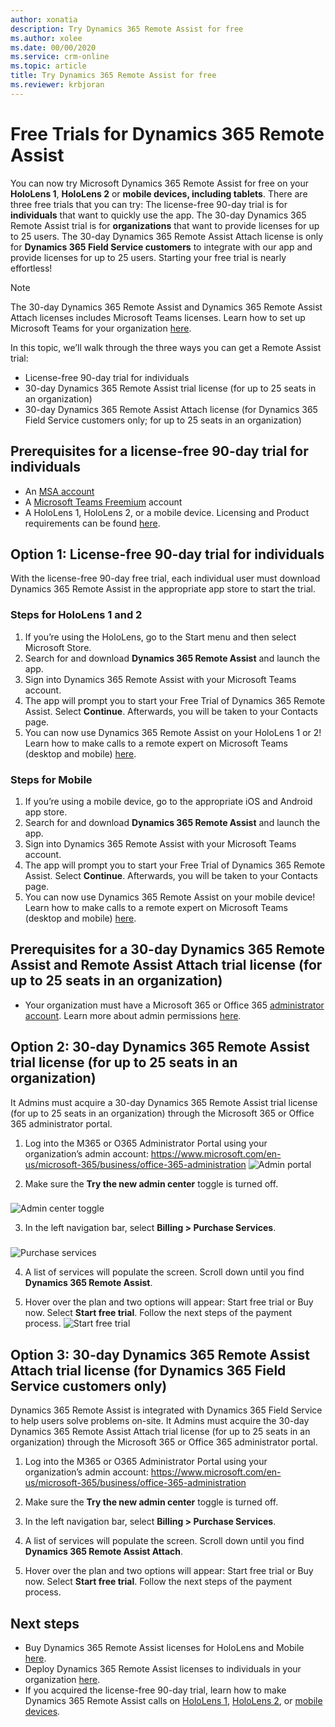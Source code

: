 ```yaml
---
author: xonatia
description: Try Dynamics 365 Remote Assist for free 
ms.author: xolee
ms.date: 00/00/2020
ms.service: crm-online
ms.topic: article
title: Try Dynamics 365 Remote Assist for free 
ms.reviewer: krbjoran
---
```


# Free Trials for Dynamics 365 Remote Assist

You can now try Microsoft Dynamics 365 Remote Assist for free on your **HoloLens 1**, **HoloLens 2** or **mobile devices, including tablets**. There are three free trials that you can try: The license-free 90-day trial is for **individuals** that want to quickly use the app. The 30-day Dynamics 365 Remote Assist trial is for **organizations** that want to provide licenses for up to 25 users. The 30-day Dynamics 365 Remote Assist Attach license is only for **Dynamics 365 Field Service customers** to integrate with our app and provide licenses for up to 25 users. Starting your free trial is nearly effortless! 

  > [!NOTE]
  > The 30-day Dynamics 365 Remote Assist and Dynamics 365 Remote Assist Attach licenses includes Microsoft Teams licenses. Learn how to set up Microsoft Teams for your organization [here](https://docs.microsoft.com/en-us/dynamics365/mixed-reality/remote-assist/use-microsoft-teams-with-remote-assist). 

In this topic, we’ll walk through the three ways you can get a Remote Assist trial: 
- License-free 90-day trial for individuals
- 30-day Dynamics 365 Remote Assist trial license (for up to 25 seats in an organization)
- 30-day Dynamics 365 Remote Assist Attach license (for Dynamics 365 Field Service customers only; for up to 25 seats in an organization)

## Prerequisites for a license-free 90-day trial for individuals
   - An [MSA account](https://account.microsoft.com/account?lang=en-us)
   - A [Microsoft Teams Freemium](https://products.office.com/en-us/microsoft-teams/free) account
   - A HoloLens 1, HoloLens 2, or a mobile device. Licensing and Product requirements can be found [here](https://docs.microsoft.com/en-us/dynamics365/mixed-reality/remote-assist/requirements).

## Option 1: License-free 90-day trial for individuals

With the license-free 90-day free trial, each individual user must download Dynamics 365 Remote Assist in the appropriate app store to start the trial. 

### Steps for HoloLens 1 and 2
1.	If you’re using the HoloLens, go to the Start menu and then select Microsoft Store. 
2.	Search for and download **Dynamics 365 Remote Assist** and launch the app.
3.	Sign into Dynamics 365 Remote Assist with your Microsoft Teams account. 
4.	The app will prompt you to start your Free Trial of Dynamics 365 Remote Assist. Select **Continue**. Afterwards, you will be taken to your Contacts page.  
5.	You can now use Dynamics 365 Remote Assist on your HoloLens 1 or 2! Learn how to make calls to a remote expert on Microsoft Teams (desktop and mobile) [here](user-guide.md). 

### Steps for Mobile
1.	If you’re using a mobile device, go to the appropriate iOS and Android app store.
2.	Search for and download **Dynamics 365 Remote Assist** and launch the app.
3.	Sign into Dynamics 365 Remote Assist with your Microsoft Teams account. 
4.	The app will prompt you to start your Free Trial of Dynamics 365 Remote Assist. Select **Continue**. Afterwards, you will be taken to your Contacts page.  
5.	You can now use Dynamics 365 Remote Assist on your mobile device! Learn how to make calls to a remote expert on Microsoft Teams (desktop and mobile) [here](mobile-app/making-calls.md).

## Prerequisites for a 30-day Dynamics 365 Remote Assist and Remote Assist Attach trial license (for up to 25 seats in an organization)

- Your organization must have a Microsoft 365 or Office 365 [administrator account](https://www.microsoft.com/en-us/microsoft-365/business/office-365-administration). Learn more about admin permissions [here](https://docs.microsoft.com/en-us/office365/admin/admin-overview/admin-overview?redirectSourcePath=%252farticle%252foffice-365-admin-overview-c7228a3e-061f-4575-b1ef-adf1d1669870&view=o365-worldwide). 

## Option 2: 30-day Dynamics 365 Remote Assist trial license (for up to 25 seats in an organization)

It Admins must acquire a 30-day Dynamics 365 Remote Assist trial license (for up to 25 seats in an organization) through the Microsoft 365 or Office 365 administrator portal. 

1.	Log into the M365 or O365 Administrator Portal using your organization’s admin account: https://www.microsoft.com/en-us/microsoft-365/business/office-365-administration
![Admin portal](./media/buy_1.png "Admin portal")

2.	Make sure the **Try the new admin center** toggle is turned off.
###
![Admin center toggle](./media/buy_2.png "Admin center toggle")

3.	In the left navigation bar, select **Billing > Purchase Services**. 
###
![Purchase services](./media/buy_3.png "Purchase services")

4.	A list of services will populate the screen. Scroll down until you find **Dynamics 365 Remote Assist**.

5.	Hover over the plan and two options will appear: Start free trial or Buy now. Select **Start free trial**. Follow the next steps of the payment process. 
![Start free trial](./media/buy_5.png "Start free trial")

## Option 3: 30-day Dynamics 365 Remote Assist Attach trial license (for Dynamics 365 Field Service customers only)

Dynamics 365 Remote Assist is integrated with Dynamics 365 Field Service to help users solve problems on-site. It Admins must acquire the 30-day Dynamics 365 Remote Assist Attach trial license (for up to 25 seats in an organization) through the Microsoft 365 or Office 365 administrator portal. 

1.	Log into the M365 or O365 Administrator Portal using your organization’s admin account: https://www.microsoft.com/en-us/microsoft-365/business/office-365-administration
 
2.	Make sure the **Try the new admin center** toggle is turned off.
  
3.	In the left navigation bar, select **Billing > Purchase Services**. 
 
4.	A list of services will populate the screen. Scroll down until you find **Dynamics 365 Remote Assist Attach**.

5.	Hover over the plan and two options will appear: Start free trial or Buy now. Select **Start free trial**. Follow the next steps of the payment process. 

## Next steps
- Buy Dynamics 365 Remote Assist licenses for HoloLens and Mobile [here](buy-remote-assist.md). 
- Deploy Dynamics 365 Remote Assist licenses to individuals in your organization [here](deploy-remote-assist.md). 
- If you acquired the license-free 90-day trial, learn how to make Dynamics 365 Remote Assist calls on [HoloLens 1](user-guide.md), [HoloLens 2](user-guide.md), or [mobile devices](mobile-app/remote-assist-mobile-overview.md). 
